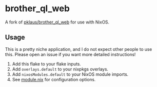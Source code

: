 # brother_ql_web

A fork of [pklaus/brother_ql_web](https://github.com/pklaus/brother_ql_web) for use with NixOS.

## Usage

This is a pretty niche application, and I do not expect other people to use this.
Please open an issue if you want more detailed instructions!

1. Add this flake to your flake inputs.
2. Add `overlays.default` to your nixpkgs overlays.
3. Add `nixosModules.default` to your NixOS module imports.
4. See [module.nix](./module.nix) for configuration options.
